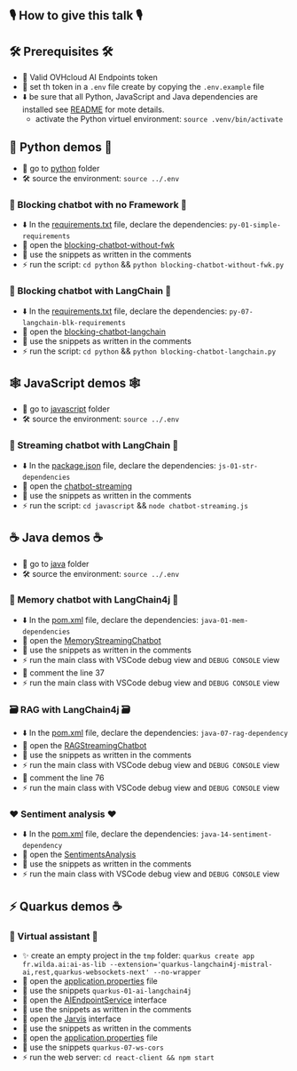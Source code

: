## 🎙️ How to give this talk 🎙️

## 🛠️ Prerequisites 🛠️

- 🔐 Valid OVHcloud AI Endpoints token
- 📝 set th token in a `.env` file create by copying the `.env.example` file
- ⬇️ be sure that all Python, JavaScript and Java dependencies are installed see [README](./README.md) for mote details.
  - activate the Python virtuel environment: `source .venv/bin/activate`

## 🐍 Python demos 🐍

- 📂 go to [python](./python) folder
- 🛠️ source the environment: `source ../.env`

### 🛑 Blocking chatbot with no Framework 🛑

- ⬇️ In the [requirements.txt](./python/requirements.txt) file, declare the dependencies: `py-01-simple-requirements`
- 📁 open the [blocking-chatbot-without-fwk](./python/blocking-chatbot-without-fwk.py)
- 📝 use the snippets as written in the comments
- ⚡️ run the script: `cd python` && `python blocking-chatbot-without-fwk.py`

### 🛑 Blocking chatbot with LangChain 🛑

- ⬇️ In the [requirements.txt](./python/requirements.txt) file, declare the dependencies: `py-07-langchain-blk-requirements`
- 📁 open the [blocking-chatbot-langchain](./python/blocking-chatbot-langchain.py)
- 📝 use the snippets as written in the comments
- ⚡️ run the script: `cd python` && `python blocking-chatbot-langchain.py`

## 🕸️ JavaScript demos 🕸️

- 📂 go to [javascript](./javascript) folder
- 🛠️ source the environment: `source ../.env`

### 💬 Streaming chatbot with LangChain 💬

- ⬇️ In the [package.json](./javascript/package.json) file, declare the dependencies: `js-01-str-dependencies`
- 📁 open the [chatbot-streaming](./javascript/chatbot-streaming.js)
- 📝 use the snippets as written in the comments
- ⚡️ run the script: `cd javascript` && `node chatbot-streaming.js`

## ☕️ Java demos ☕️

- 📂 go to [java](./java) folder
- 🛠️ source the environment: `source ../.env`


### 🧠 Memory chatbot with LangChain4j 🧠

- ⬇️ In the [pom.xml](./java/pom.xml) file, declare the dependencies: `java-01-mem-dependencies`
- 📁 open the [MemoryStreamingChatbot](./java/src/main/java/com/ovhcloud/examples/aiendpoints/MemoryStreamingChatbot.java)
- 📝 use the snippets as written in the comments
- ⚡️ run the main class with VSCode debug view and `DEBUG CONSOLE` view
- 🫣 comment the line 37
- ⚡️ run the main class with VSCode debug view and `DEBUG CONSOLE` view

### 🗃️ RAG with LangChain4j 🗃️

- ⬇️ In the [pom.xml](./java/pom.xml) file, declare the dependencies: `java-07-rag-dependency`
- 📁 open the [RAGStreamingChatbot](./java/src/main/java/com/ovhcloud/examples/aiendpoints/RAGStreamingChatbot.java)
- 📝 use the snippets as written in the comments
- ⚡️ run the main class with VSCode debug view and `DEBUG CONSOLE` view
- 🫣 comment the line 76
- ⚡️ run the main class with VSCode debug view and `DEBUG CONSOLE` view

### ❤️ Sentiment analysis ❤️

- ⬇️ In the [pom.xml](./java/pom.xml) file, declare the dependencies: `java-14-sentiment-dependency`
- 📁 open the [SentimentsAnalysis](./java/src/main/java/fr/wilda/ai/nlp/SentimentsAnalysis.java)
- 📝 use the snippets as written in the comments
- ⚡️ run the main class with VSCode debug view and `DEBUG CONSOLE` view

## ⚡️ Quarkus demos ☕️

### 🤖 Virtual assistant 🤖

- ✨ create an empty project in the `tmp` folder: `quarkus create app fr.wilda.ai:ai-as-lib --extension='quarkus-langchain4j-mistral-ai,rest,quarkus-websockets-next' --no-wrapper`
- 📁 open the [application.properties](./java-quarkus/src/main/resources/application.properties) file
- 📝 use the snippets `quarkus-01-ai-langchain4j` 
- 📁 open the [AIEndpointService](./java-quarkus/src/main/java/fr/wilda/ai/service/AIEndpointService.java) interface 
- 📝 use the snippets as written in the comments
- 📁 open the [Jarvis](./java-quarkus/src/main/java/fr/wilda/ai/Jarvis.java) interface
- 📝 use the snippets as written in the comments
- 📁 open the [application.properties](./java-quarkus/src/main/resources/application.properties) file
- 📝 use the snippets `quarkus-07-ws-cors` 
- ⚡️ run the web server: `cd react-client && npm start`

